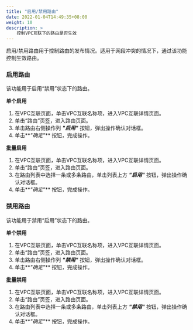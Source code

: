```yaml
---
title: "启用/禁用路由"
date: 2022-01-04T14:49:35+08:00
weight: 10
description: >
    控制VPC互联下的路由是否生效
---
```


启用/禁用路由用于控制路由的发布情况。适用于网段冲突的情况下，通过该功能控制生效路由。

### 启用路由

该功能用于启用“禁用”状态下的路由。

**单个启用**

1. 在VPC互联页面，单击VPC互联名称项，进入VPC互联详情页面。
2. 单击“路由”页签，进入路由页面。
3. 单击路由右侧操作列 **_"启用"_** 按钮，弹出操作确认对话框。
3. 单击**_"确定"_** 按钮，完成操作。

**批量启用**

1. 在VPC互联页面，单击VPC互联名称项，进入VPC互联详情页面。
2. 单击“路由”页签，进入路由页面。
3. 在路由列表中选择一条或多条路由，单击列表上方 **_"启用"_** 按钮，弹出操作确认对话框。
3. 单击**_"确定"_** 按钮，完成操作。

### 禁用路由

该功能用于禁用“启用”状态下的路由。

**单个禁用**

1. 在VPC互联页面，单击VPC互联名称项，进入VPC互联详情页面。
2. 单击“路由”页签，进入路由页面。
3. 单击路由右侧操作列 **_"禁用"_** 按钮，弹出操作确认对话框。
3. 单击**_"确定"_** 按钮，完成操作。

**批量禁用**

1. 在VPC互联页面，单击VPC互联名称项，进入VPC互联详情页面。
2. 单击“路由”页签，进入路由页面。
3. 在路由列表中选择一条或多条路由，单击列表上方 **_"禁用"_** 按钮，弹出操作确认对话框。
3. 单击**_"确定"_** 按钮，完成操作。
